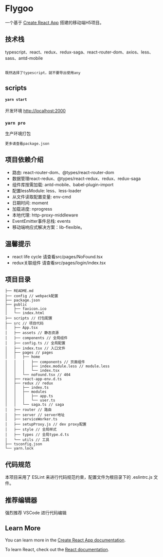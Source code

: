 # Flygoo

一个基于 [Create React App](https://github.com/facebook/create-react-app) 搭建的移动端H5项目。

## 技术栈
typescript、react、redux、redux-saga、react-router-dom、axios、less、sass、antd-mobile

##
`既然选择了typescript，就不要导出使用any`
##

## scripts

#### `yarn start`
开发环境 [http://localhost:2000](http://localhost:3000)

### `yarn pro`
生产环境打包

`更多请查看package.json`

## 项目依赖介绍

- 路由: react-router-dom、@types/react-router-dom
- 数据管理react-redux、@types/react-redux、redux、redux-saga 
- 组件库按需加载: antd-mobile、babel-plugin-import 
- 配置lessModule: less、less-loader 
- 从文件读取配置变量: env-cmd
- 日期时间: moment
- 加载进度: nprogress
- 本地代理: http-proxy-middleware
- EventEmitter事件总栈: events
- 移动端响应式解决方案：lib-flexible。


## 温馨提示
- react life cycle 请查看src/pages/NoFound.tsx
- redux关联组件 请查看src/pages/login/index.tsx

## 项目目录
```
├── README.md
├── config // webpack配置
├── package.json
├── public
│   ├── favicon.ico
│   └── index.html
├── scripts // 打包配置
├── src // 项目代码
│   ├── App.tsx
│   ├── assets // 静态资源
│   ├── components // 全局组件
│   ├── config.ts // 全局配置
│   ├── index.tsx // 入口文件
│   ├── pages // pages
│   │   ├── home
│   │   │   ├── components // 页面组件
│   │   │   ├── index.module.less // module.less
│   │   │   └── index.tsx
│   │   └── noFound.tsx // 404
│   ├── react-app-env.d.ts
│   ├── redux // redux
│   │   ├── index.ts
│   │   ├── modules
│   │   │   ├── app.ts
│   │   │   └── user.ts
│   │   └── saga.ts // saga
│   ├── router // 路由
│   ├── server // server地址
│   ├── serviceWorker.ts
│   ├── setupProxy.js // dev proxy配置
│   ├── style // 全局样式
│   ├── types // 全局type.d.ts
│   └── utils // 工具
├── tsconfig.json
└── yarn.lock
```

## 代码规范
本项目采用了  ESLint 来进行代码规范约束，配置文件为根目录下的 .eslintrc.js 文件。

## 推荐编辑器
强烈推荐 VSCode 进行代码编辑

## Learn More
You can learn more in the [Create React App documentation](https://facebook.github.io/create-react-app/docs/getting-started).

To learn React, check out the [React documentation](https://reactjs.org/).
